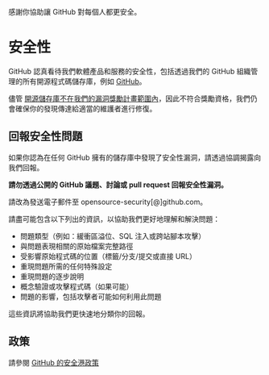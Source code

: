 感謝你協助讓 GitHub 對每個人都更安全。

# 安全性

GitHub 認真看待我們軟體產品和服務的安全性，包括透過我們的 GitHub 組織管理的所有開源程式碼儲存庫，例如 [GitHub](https://github.com/GitHub)。

儘管 [開源儲存庫不在我們的漏洞獎勵計畫範圍內](https://bounty.github.com/index.html#scope)，因此不符合獎勵資格，我們仍會確保你的發現傳達給適當的維護者進行修復。

## 回報安全性問題

如果你認為在任何 GitHub 擁有的儲存庫中發現了安全性漏洞，請透過協調揭露向我們回報。

**請勿透過公開的 GitHub 議題、討論或 pull request 回報安全性漏洞。**

請改為發送電子郵件至 opensource-security[@]github.com。

請盡可能包含以下列出的資訊，以協助我們更好地理解和解決問題：

- 問題類型（例如：緩衝區溢位、SQL 注入或跨站腳本攻擊）
- 與問題表現相關的原始檔案完整路徑
- 受影響原始程式碼的位置（標籤/分支/提交或直接 URL）
- 重現問題所需的任何特殊設定
- 重現問題的逐步說明
- 概念驗證或攻擊程式碼（如果可能）
- 問題的影響，包括攻擊者可能如何利用此問題

這些資訊將協助我們更快速地分類你的回報。

## 政策

請參閱 [GitHub 的安全港政策](https://docs.github.com/en/site-policy/security-policies/github-bug-bounty-program-legal-safe-harbor#1-safe-harbor-terms)
